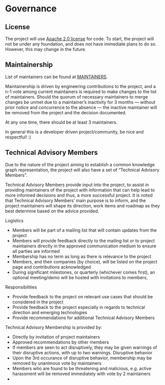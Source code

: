 # Governance

## License

The project will use [Apache 2.0 license](LICENSE) for code. To start, the project will not be under any foundation, and does not have immediate plans to do so. However, this may change in the future.

## Maintainership

List of maintainers can be found at [MAINTAINERS](MAINTAINERS).

Maintainership is driven by engineering contributions to the project, and a n-1 vote among current maintainers is required to make changes to the list of maintainers. Should the quorum of necessary maintainers to merge changes be unmet due to a maintainer’s inactivity for 3 months — without prior notice and concurrence to the absence — the inactive maintainer will be removed from the project and the decision documented.

At any one time, there should be at least 3 maintainers.

In general this is a developer driven project/community, be nice and respectful! :)

## Technical Advisory Members

Due to the nature of the project aiming to establish a common knowledge graph representation, the project will also have a set of “Technical Advisory Members”. 

Technical Advisory Members provide input into the project, to assist in providing maintainers of the project with information that can help lead to more informed decisions and thus, a more successful project. It is noted that Technical Advisory Members’ main purpose is to inform, and the project maintainers will shape its direction, work items and roadmap as they best determine based on the advice provided. 

Logistics
- Members will be part of a mailing list that will contain updates from the project 
- Members will provide feedback directly to the mailing list or to project maintainers directly in the approved communication medium to ensure all parties are informed
- Membership has no term as long as there is relevance to the project
- Members, and their companies (by choice), will be listed on the project page and contributions acknowledged
- During significant milestones, or quarterly (whichever comes first), an optional meeting/demo will be hosted with invitations to members, 

Responsibilities
- Provide feedback to the project on relevant use cases that should be considered in the project
- Provide feedback to the project especially in regards to technical direction and emerging technologies
- Provide recommendations for additional Technical Advisory Members

Technical Advisory Membership is provided by:
- Directly by invitation of project maintainers
- Approved recommendations by other members
- If members are seen to act disruptively, they may be given warnings of their disruptive actions, with up to two warnings. Disruptive behavior 
- Upon the 3rd occurance of disruptive behavior, membership may be removed by unanimous vote by maintainers
- Members who are found to be threatening and malicious, e.g. active harassment will be removed immediately with vote by 2 maintainers
- 
